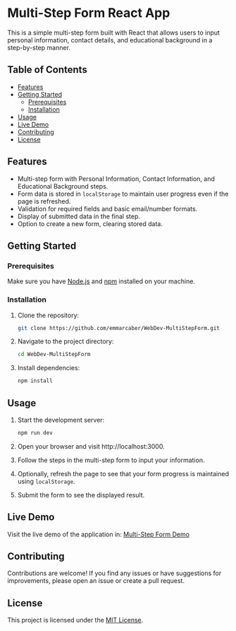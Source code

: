 # Multi-Step Form React App

This is a simple multi-step form built with React that allows users to input personal information, contact details, and educational background in a step-by-step manner.

## Table of Contents

- [Features](#features)
- [Getting Started](#getting-started)
  - [Prerequisites](#prerequisites)
  - [Installation](#installation)
- [Usage](#usage)
- [Live Demo](#live-demo)
- [Contributing](#contributing)
- [License](#license)

## Features

- Multi-step form with Personal Information, Contact Information, and Educational Background steps.
- Form data is stored in `localStorage` to maintain user progress even if the page is refreshed.
- Validation for required fields and basic email/number formats.
- Display of submitted data in the final step.
- Option to create a new form, clearing stored data.

## Getting Started

### Prerequisites

Make sure you have [Node.js](https://nodejs.org/) and [npm](https://www.npmjs.com/) installed on your machine.

### Installation

1. Clone the repository:

   ```bash
   git clone https://github.com/emmarcaber/WebDev-MultiStepForm.git
   ```

2. Navigate to the project directory:

    ```bash
    cd WebDev-MultiStepForm
    ```

3. Install dependencies:

    ```bash
    npm install
    ```

## Usage

1. Start the development server:

   ```bash
   npm run dev
   ```
   
2. Open your browser and visit http://localhost:3000.

3. Follow the steps in the multi-step form to input your information.

4. Optionally, refresh the page to see that your form progress is maintained using `localStorage`.

5. Submit the form to see the displayed result.

## Live Demo

Visit the live demo of the application in: <a href="https://web-dev-multi-step-form.vercel.app/">Multi-Step Form Demo</a>

## Contributing

Contributions are welcome! If you find any issues or have suggestions for improvements, please open an issue or create a pull request.

## License

This project is licensed under the <a href="https://github.com/emmarcaber/WebDev-MultiStepForm/blob/main/LICENSE">MIT License</a>.
